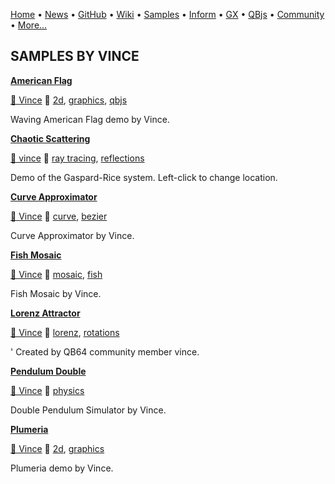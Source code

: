 [Home](https://qb64.com) • [News](../news.md) • [GitHub](https://github.com/QB64Official/qb64) • [Wiki](https://github.com/QB64Official/qb64/wiki) • [Samples](../samples.md) • [Inform](../inform.md) • [GX](../gx.md) • [QBjs](../qbjs.md) • [Community](../community.md) • [More...](../more.md)

## SAMPLES BY VINCE

**[American Flag](american-flag/index.md)**

[🐝 Vince](vince.md) 🔗 [2d](2d.md), [graphics](graphics.md), [qbjs](qbjs.md)

Waving American Flag demo by Vince.

**[Chaotic Scattering](chaotic-scattering/index.md)**

[🐝 vince](vince.md) 🔗 [ray tracing](ray-tracing.md), [reflections](reflections.md)

Demo of the Gaspard-Rice system. Left-click to change location.

**[Curve Approximator](curve-approximator/index.md)**

[🐝 Vince](vince.md) 🔗 [curve](curve.md), [bezier](bezier.md)

Curve Approximator by Vince.

**[Fish Mosaic](fish-mosaic/index.md)**

[🐝 Vince](vince.md) 🔗 [mosaic](mosaic.md), [fish](fish.md)

Fish Mosaic by Vince.

**[Lorenz Attractor](lorenz-attractor/index.md)**

[🐝 Vince](vince.md) 🔗 [lorenz](lorenz.md), [rotations](rotations.md)

' Created by QB64 community member vince.

**[Pendulum Double](pendulum-double/index.md)**

[🐝 Vince](vince.md) 🔗 [physics](physics.md)

Double Pendulum Simulator by Vince.

**[Plumeria](plumeria/index.md)**

[🐝 Vince](vince.md) 🔗 [2d](2d.md), [graphics](graphics.md)

Plumeria demo by Vince.
